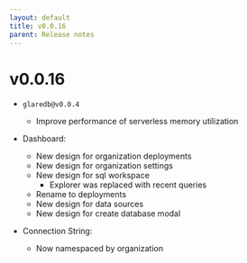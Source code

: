 ```yaml
---
layout: default
title: v0.0.16
parent: Release notes
---
```


<!-- markdownlint-disable title-case-style -->

# v0.0.16

<!-- markdownlint-enable title-case-style -->

- `glaredb@v0.0.4`

  - Improve performance of serverless memory utilization

- Dashboard:
  - New design for organization deployments
  - New design for organization settings
  - New design for sql workspace
    - Explorer was replaced with recent queries
  - Rename to deployments
  - New design for data sources
  - New design for create database modal
- Connection String:
  - Now namespaced by organization
